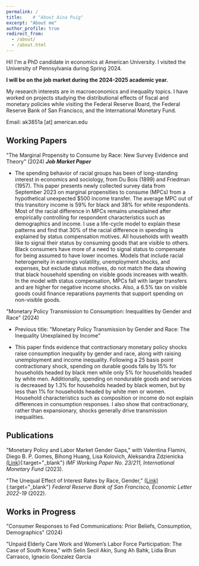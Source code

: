 ```yaml
---
permalink: /
title:    # "About Aina Puig"
excerpt: "About me"
author_profile: true
redirect_from: 
  - /about/
  - /about.html
---
```


Hi! I'm a PhD candidate in economics at American University. I visited the University of Pennsylvania during Spring 2024. 

**I will be on the job market during the 2024-2025 academic year.**

My research interests are in macroeconomics and inequality topics. I have worked on projects studying the distributional effects of fiscal and monetary policies while visiting the Federal Reserve Board, the Federal Reserve Bank of San Francisco, and the International Monetary Fund.

Email: ak3851a [at] american.edu


Working Papers
------
"The Marginal Propensity to Consume by Race: New Survey Evidence and Theory" (2024)           **_Job Market Paper_**

* The spending behavior of racial groups has been of long-standing interest in economics and sociology, from Du Bois (1899) and Friedman (1957). This paper presents newly collected survey data from September 2023 on marginal propensities to consume (MPCs) from a hypothetical unexpected $500 income transfer. The average MPC out of this transitory income is 59% for black and 38% for white respondents. Most of the racial difference in MPCs remains unexplained after empirically controlling for respondent characteristics such as demographics and income. I use a life-cycle model to explain these patterns and find that 30% of the racial difference in spending is explained by status compensation motives. All households with wealth like to signal their status by consuming goods that are visible to others. Black consumers have more of a need to signal status to compensate for being assumed to have lower incomes. Models that include racial heterogeneity in earnings volatility, unemployment shocks, and expenses, but exclude status motives, do not match the data showing that black household spending on visible goods increases with wealth. In the model with status compensation, MPCs fall with larger transfers and are higher for negative income shocks. Also, a 6.5% tax on visible goods could finance reparations payments that support spending on non-visible goods.


<!-- "Monetary Policy Transmission to Consumption: Inequalities by Gender and Race" [Feb. 2024](http://ainapuig.github.io/files/papers/Paper_MPInequGR_APuig.pdf){:target="_blank"} -->
"Monetary Policy Transmission to Consumption: Inequalities by Gender and Race" (2024)
- Previous title: "Monetary Policy Transmission by Gender and Race: The Inequality Unexplained by Income"

* This paper finds evidence that contractionary monetary policy shocks raise consumption inequality by gender and race, along with raising unemployment and income inequality. Following a 25 basis point contractionary shock, spending on durable goods falls by 15% for households headed by black men while only 5% for households headed by white men. Additionally, spending on nondurable goods and services is decreased by 1.3% for households headed by black women, but by less than 1% for households headed by white men or women. Household characteristics such as composition or income do not explain differences in consumption responses. I also show that contractionary, rather than expansionary, shocks generally drive transmission inequalities.


Publications
------
"Monetary Policy and Labor Market Gender Gaps," with Valentina Flamini, Diego B. P. Gomes, Bihong Huang, Lisa Kolovich, Aleksandra Zdzienicka [(Link)](https://www.imf.org/en/Publications/WP/Issues/2023/09/29/Monetary-Policy-and-Labor-Market-Gender-Gaps-539650){:target="_blank"} _IMF Working Paper No. 23/211, International Monetary Fund_ (2023).

"The Unequal Effect of Interest Rates by Race, Gender," [(Link)](https://www.frbsf.org/economic-research/publications/economic-letter/2022/august/unequal-effect-interest-rates-by-race-and-gender/){:target="_blank"} _Federal Reserve Bank of San Francisco, Economic Letter  2022-19_ (2022). 


Works in Progress
------
"Consumer Responses to Fed Communications: Prior Beliefs, Consumption, Demographics" (2024)

"Unpaid Elderly Care Work and Women’s Labor Force Participation: The Case of South Korea," with Selin Secil Akin, Sung Ah Bahk,
Lidia Brun Carrasco, Ignacio Gonzalez Garcia
